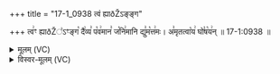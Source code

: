 +++
title = "17-1_0938 त्वं ह्याðŽऽङ्ङ्ग"

+++
त्व꣢ꣳ ह्याðŽ꣣ऽꣳङ्ग꣡ दै꣢व्य꣣ प꣡व꣢मान꣣ ज꣡नि꣢मानि द्यु꣣म꣡त्त꣢मः। अ꣣मृतत्वा꣡य꣢ घो꣣ष꣡य꣢न् ॥ 17-1:0938 ॥

<details><summary>मूलम् (VC)</summary>

त्व꣢ꣳ ह्या꣣꣬३꣱ङ्ग꣡ दै꣢व्य꣣ प꣡व꣢मान꣣ ज꣡नि꣢मानि द्यु꣣म꣡त्त꣢मः । अ꣣मृतत्वा꣡य꣢ घो꣣ष꣡य꣢न् ॥९३८॥
</details>

<details><summary>विस्वर-मूलम् (VC)</summary>

त्वꣳ ह्या३ङ्ग दैव्य पवमान जनिमानि द्युमत्तमः । अमृतत्वाय घोषयन् ॥९३८॥
</details>